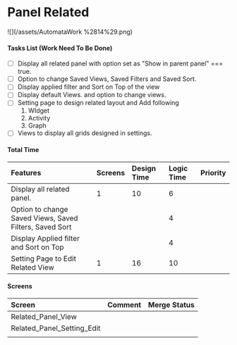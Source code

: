# Panel Related

![](/assets/AutomataWork %2814%29.png)

#### Tasks List \(Work Need To Be Done\)

* [ ] Display all related panel with option set as "Show in parent panel" === true.
* [ ] Option to change Saved Views, Saved Filters and Saved Sort.
* [ ] Display applied filter and Sort on Top of the view
* [ ] Display default Views. and option to change views.
* [ ] Setting page to design related layout and Add following
  1. WIdget
  2. Activity
  3. Graph
* [ ] Views to display all grids designed in settings.

#### Total Time

| Features | Screens | Design Time | Logic Time | Priority |
| :--- | :--- | :--- | :--- | :--- |
| Display all related panel. | 1 | 10 | 6 |  |
| Option to change Saved Views, Saved Filters, Saved Sort |  |  | 4 |  |
| Display Applied filter and Sort on Top |  |  | 4 |  |
| Setting Page to Edit Related View | 1 | 16 | 10 |  |

#### Screens

| Screen | Comment | Merge Status |
| :--- | :--- | :--- |
| Related\_Panel\_View |  |  |
| Related\_Panel\_Setting\_Edit |  |  |
|  |  |  |

#### 



